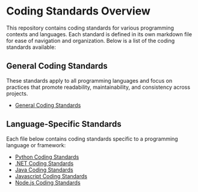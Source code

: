 # Coding Standards Overview

This repository contains coding standards for various programming contexts and languages. Each standard is defined in its own markdown file for ease of navigation and organization. Below is a list of the coding standards available:

## General Coding Standards
These standards apply to all programming languages and focus on practices that promote readability, maintainability, and consistency across projects.

- [General Coding Standards](general_coding_standards.md)

## Language-Specific Standards
Each file below contains coding standards specific to a programming language or framework:

- [Python Coding Standards](python_coding_standards.md)
- [.NET Coding Standards](dotnet_coding_standards.md)
- [Java Coding Standards](java_coding_standards.md)
- [Javascript Coding Standards](javascript_coding_standards.md)
- [Node.js Coding Standards](nodejs_coding_standards.md)
